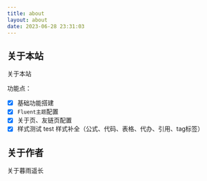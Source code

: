 ```yaml
---
title: about
layout: about
date: 2023-06-28 23:31:03
---
```


## 关于本站

 关于本站

功能点：

- [x] 基础功能搭建
- [x] `Fluent主题`配置
- [x] 关于页、友链页配置
- [x] 样式测试 test 样式补全（公式、代码、表格、代办、引用、tag标签）

## 关于作者

 关于暮雨遥长
